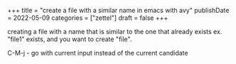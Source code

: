 +++
title = "create a file with a similar name in emacs with avy"
publishDate = 2022-05-09
categories = ["zettel"]
draft = false
+++

creating a file with a name that is similar to the one that already exists
ex. "file1" exists, and you want to create "file".

C-M-j - go with current input instead of the current candidate